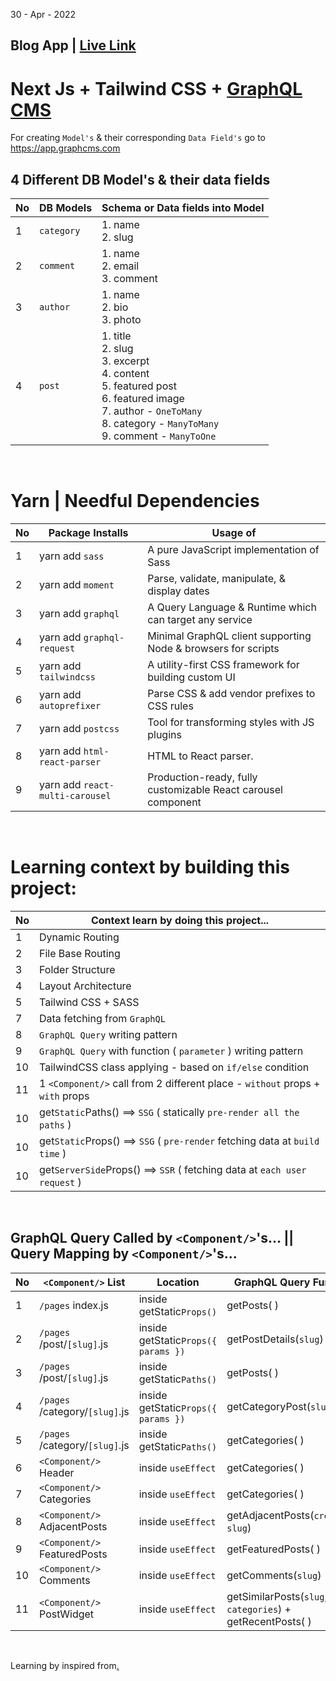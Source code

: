 30 - Apr - 2022

## Blog App | [Live Link](https://blogs-demo.vercel.app)

# Next Js + Tailwind CSS + [GraphQL CMS](https://app.graphcms.com)

For creating `Model's` & their corresponding `Data Field's` go to https://app.graphcms.com

## 4 Different DB Model's & their data fields
|No| DB Models  | Schema or Data fields into Model          |
|--|------------|-------------------------------------------|
| 1| `category`   | 1. name <br/> 2. slug                     |
| 2| `comment`    | 1. name <br/> 2. email <br/> 3. comment   |
| 3| `author`     | 1. name <br/> 2. bio <br/> 3. photo       |
| 4| `post`       | 1. title <br/> 2. slug <br/> 3. excerpt <br/> 4. content <br/> 5. featured post <br/> 6. featured image <br/> 7. author - `OneToMany` <br/> 8. category - `ManyToMany` <br/> 9. comment - `ManyToOne` |


<br/>

# Yarn | Needful Dependencies
|No| Package Installs               | Usage of                                                      |
|--|--------------------------------|---------------------------------------------------------------|
| 1| yarn add `sass`                | A pure JavaScript implementation of Sass                      |
| 2| yarn add `moment`              | Parse, validate, manipulate, & display dates                  |
| 3| yarn add `graphql`             | A Query Language & Runtime which can target any service       |
| 4| yarn add `graphql-request`     | Minimal GraphQL client supporting Node & browsers for scripts |
| 5| yarn add `tailwindcss`         | A utility-first CSS framework for building custom UI          |
| 6| yarn add `autoprefixer`        | Parse CSS & add vendor prefixes to CSS rules                  |
| 7| yarn add `postcss`             | Tool for transforming styles with JS plugins                  |
| 8| yarn add `html-react-parser`   | HTML to React parser.                                         |
| 9| yarn add `react-multi-carousel`| Production-ready, fully customizable React carousel component |

<br/>

# Learning context by building this project:
|No| Context learn by doing this project...                    | 
|--|-----------------------------------------------------------|
| 1| Dynamic Routing                                           | 
| 2| File Base Routing                                         | 
| 3| Folder Structure                                          | 
| 4| Layout Architecture                                       | 
| 5| Tailwind CSS + SASS                                       | 
| 7| Data fetching from `GraphQL`                              | 
| 8| `GraphQL Query` writing pattern                           | 
| 9| `GraphQL Query` with function ( `parameter` ) writing pattern | 
|10| TailwindCSS class applying - based on `if/else` condition | 
|11| 1 `<Component/>` call from 2 different place - `without` props + `with` props| 
|10| get`Static`Paths() ==> `SSG` ( statically `pre-render all the paths` )     | 
|10| get`Static`Props() ==> `SSG` ( `pre-render` fetching data at `build time` )| 
|10| get`ServerSide`Props() ==> `SSR` ( fetching data at `each user request` )  |

<br/>

## GraphQL Query Called by `<Component/>`'s... || Query Mapping by `<Component/>`'s...
|No| `<Component/>` List            | Location                            |  GraphQL Query Function   |
|--|--------------------------------|-------------------------------------|---------------------------|
| 1| `/pages` index.js              | inside getStatic`Props()`           | getPosts( )               | 
| 2| `/pages` /post/`[slug]`.js     | inside getStatic`Props({ params })` | getPostDetails(`slug`)    |
| 3| `/pages` /post/`[slug]`.js     | inside getStatic`Paths()`           | getPosts( )               | 
| 4| `/pages` /category/`[slug]`.js | inside getStatic`Props({ params })` | getCategoryPost(`slug`)   | 
| 5| `/pages` /category/`[slug]`.js | inside getStatic`Paths()`           | getCategories( )          | 
| 6| `<Component/>` Header          | inside `useEffect`                  | getCategories( )          | 
| 7| `<Component/>` Categories      | inside `useEffect`                  | getCategories( )          | 
| 8| `<Component/>` AdjacentPosts   | inside `useEffect`                  | getAdjacentPosts(`createdAt`, `slug`) | 
| 9| `<Component/>` FeaturedPosts   | inside `useEffect`                  | getFeaturedPosts( )       | 
|10| `<Component/>` Comments        | inside `useEffect`                  | getComments(`slug`)       | 
|11| `<Component/>` PostWidget      | inside `useEffect`                  | getSimilarPosts(`slug`, `categories`) + getRecentPosts( ) |


<br/>

Learning by inspired from[.](https://youtu.be/HYv55DhgTuA)